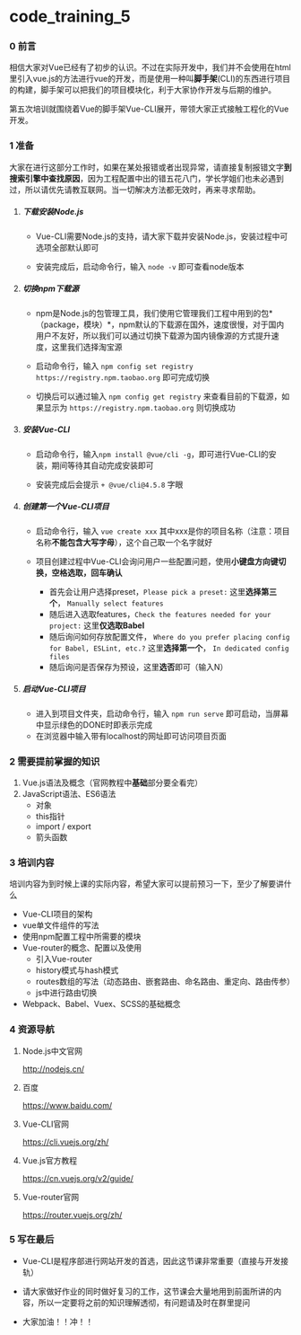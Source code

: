 # code_training_5

### 0 前言

相信大家对Vue已经有了初步的认识。不过在实际开发中，我们并不会使用在html里引入vue.js的方法进行vue的开发，而是使用一种叫**脚手架**(CLI)的东西进行项目的构建，脚手架可以把我们的项目模块化，利于大家协作开发与后期的维护。

第五次培训就围绕着Vue的脚手架Vue-CLI展开，带领大家正式接触工程化的Vue开发。

### 1 准备

大家在进行这部分工作时，如果在某处报错或者出现异常，请直接复制报错文字**到搜索引擎中查找原因**，因为工程配置中出的错五花八门，学长学姐们也未必遇到过，所以请优先请教互联网。当一切解决方法都无效时，再来寻求帮助。

1. ##### 下载安装Node.js

   - Vue-CLI需要Node.js的支持，请大家下载并安装Node.js，安装过程中可选项全部默认即可

   - 安装完成后，启动命令行，输入 `node -v` 即可查看node版本

2. ##### 切换npm下载源

   - npm是Node.js的包管理工具，我们使用它管理我们工程中用到的包*（package，模块）*，npm默认的下载源在国外，速度很慢，对于国内用户不友好，所以我们可以通过切换下载源为国内镜像源的方式提升速度，这里我们选择淘宝源

   - 启动命令行，输入 `npm config set registry https://registry.npm.taobao.org` 即可完成切换

   - 切换后可以通过输入 `npm config get registry` 来查看目前的下载源，如果显示为 `https://registry.npm.taobao.org` 则切换成功

3. ##### 安装Vue-CLI

   - 启动命令行，输入`npm install @vue/cli -g`，即可进行Vue-CLI的安装，期间等待其自动完成安装即可

   - 安装完成后会提示 `+ @vue/cli@4.5.8` 字眼

4. ##### 创建第一个Vue-CLI项目

   - 启动命令行，输入 `vue create xxx` 其中xxx是你的项目名称（注意：项目名称**不能包含大写字母**），这个自己取一个名字就好

   - 项目创建过程中Vue-CLI会询问用户一些配置问题，使用**小键盘方向键切换，空格选取，回车确认**
     - 首先会让用户选择preset，`Please pick a preset:` 这里**选择第三个**， `Manually select features`
     - 随后进入选取features，`Check the features needed for your project:` 这里**仅选取Babel**
     - 随后询问如何存放配置文件， `Where do you prefer placing config for Babel, ESLint, etc.?` 这里**选择第一个**， `In dedicated config files`
     - 随后询问是否保存为预设，这里**选否**即可（输入N）

5. ##### 启动Vue-CLI项目

   - 进入到项目文件夹，启动命令行，输入 `npm run serve` 即可启动，当屏幕中显示绿色的DONE时即表示完成
   - 在浏览器中输入带有localhost的网址即可访问项目页面

### 2 需要提前掌握的知识

1. Vue.js语法及概念（官网教程中**基础**部分要全看完）
2. JavaScript语法、ES6语法
   - 对象
   - this指针
   - import / export
   - 箭头函数

### 3 培训内容

培训内容为到时候上课的实际内容，希望大家可以提前预习一下，至少了解要讲什么

- Vue-CLI项目的架构
- vue单文件组件的写法
- 使用npm配置工程中所需要的模块
- Vue-router的概念、配置以及使用
  - 引入Vue-router
  - history模式与hash模式
  - routes数组的写法（动态路由、嵌套路由、命名路由、重定向、路由传参）
  - js中进行路由切换
- Webpack、Babel、Vuex、SCSS的基础概念

### 4 资源导航

1. Node.js中文官网

   http://nodejs.cn/

2. 百度

   https://www.baidu.com/

3. Vue-CLI官网

   https://cli.vuejs.org/zh/

4. Vue.js官方教程

   https://cn.vuejs.org/v2/guide/

5. Vue-router官网

   https://router.vuejs.org/zh/

### 5 写在最后

- Vue-CLI是程序部进行网站开发的首选，因此这节课非常重要（直接与开发接轨）

- 请大家做好作业的同时做好复习的工作，这节课会大量地用到前面所讲的内容，所以一定要将之前的知识理解透彻，有问题请及时在群里提问
- 大家加油！！冲！！

